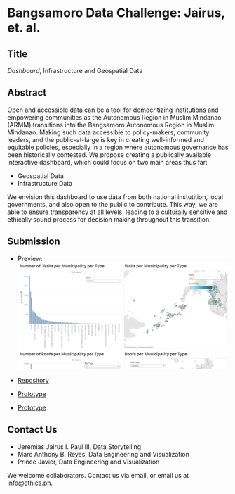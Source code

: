 # Bangsamoro Data Challenge: Jairus, et. al. 

## Title

*Dashboard*, Infrastructure and Geospatial Data

## Abstract

Open and accessible data can be a tool for democritizing institutions and empowering communities as the Autonomous Region in Muslim Mindanao (ARMM) transitions into the Bangsamoro Autonomous Region in Muslim Mindanao. Making such data accessible to policy-makers, community leaders, and the public-at-large is key in creating well-informed and equitable policies, especially in a region where autonomous governance has been historically contested. We propose creating a publically available interactive dashboard, which could focus on two main areas thus far:

* Geospatial Data
* Infrastructure Data

We envision this dashboard to use data from both national instutition, local governments, and also open to the public to contribute. This way, we are able to ensure transparency at all levels, leading to a culturally sensitive and ethically sound process for decision making throughout this transition.

## Submission
* Preview:
![alt text](https://github.com/ethicsph/bangsamoro-data-challenge/blob/master/jairus-et-al/preview.png "Infrastructure")

* [Repository](https://github.com/ethicsph/bangsamoro-data-challenge/tree/master/jairus-et-al/repository)
* [Prototype](https://bangsamoro.marcreyes.ph/)
* [Prototype](https://public.tableau.com/profile/marcreyesph#!/vizhome/Bangsamoro_Data_Updated/Welcome)

## Contact Us

* Jeremias Jairus I. Paul III, Data Storytelling
* Marc Anthony B. Reyes, Data Engineering and Visualization
* Prince Javier, Data Engineering and Visualization

We welcome collaborators. Contact us via email, or email us at info@ethics.ph.